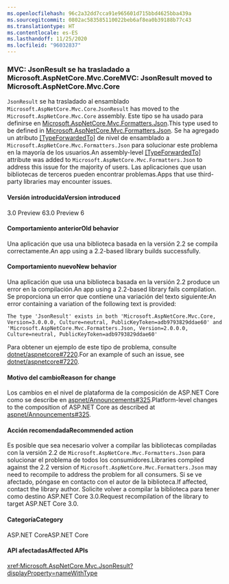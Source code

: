 ```yaml
---
ms.openlocfilehash: 96c2a32dd7cca91e965601d715bbd4625bba439a
ms.sourcegitcommit: 0802ac583585110022beb6af8ea0b39188b77c43
ms.translationtype: HT
ms.contentlocale: es-ES
ms.lasthandoff: 11/25/2020
ms.locfileid: "96032837"
---
```

### <a name="mvc-jsonresult-moved-to-microsoftaspnetcoremvccore"></a><span data-ttu-id="14693-101">MVC: JsonResult se ha trasladado a Microsoft.AspNetCore.Mvc.Core</span><span class="sxs-lookup"><span data-stu-id="14693-101">MVC: JsonResult moved to Microsoft.AspNetCore.Mvc.Core</span></span>

<span data-ttu-id="14693-102">`JsonResult` se ha trasladado al ensamblado `Microsoft.AspNetCore.Mvc.Core`.</span><span class="sxs-lookup"><span data-stu-id="14693-102">`JsonResult` has moved to the `Microsoft.AspNetCore.Mvc.Core` assembly.</span></span> <span data-ttu-id="14693-103">Este tipo se ha usado para definirse en [Microsoft.AspNetCore.Mvc.Formatters.Json](https://www.nuget.org/packages/Microsoft.AspNetCore.Mvc.Formatters.Json).</span><span class="sxs-lookup"><span data-stu-id="14693-103">This type used to be defined in [Microsoft.AspNetCore.Mvc.Formatters.Json](https://www.nuget.org/packages/Microsoft.AspNetCore.Mvc.Formatters.Json).</span></span> <span data-ttu-id="14693-104">Se ha agregado un atributo [[TypeForwardedTo]](xref:System.Runtime.CompilerServices.TypeForwardedToAttribute) de nivel de ensamblado a `Microsoft.AspNetCore.Mvc.Formatters.Json` para solucionar este problema en la mayoría de los usuarios.</span><span class="sxs-lookup"><span data-stu-id="14693-104">An assembly-level [[TypeForwardedTo]](xref:System.Runtime.CompilerServices.TypeForwardedToAttribute) attribute was added to `Microsoft.AspNetCore.Mvc.Formatters.Json` to address this issue for the majority of users.</span></span> <span data-ttu-id="14693-105">Las aplicaciones que usan bibliotecas de terceros pueden encontrar problemas.</span><span class="sxs-lookup"><span data-stu-id="14693-105">Apps that use third-party libraries may encounter issues.</span></span>

#### <a name="version-introduced"></a><span data-ttu-id="14693-106">Versión introducida</span><span class="sxs-lookup"><span data-stu-id="14693-106">Version introduced</span></span>

<span data-ttu-id="14693-107">3.0 Preview 6</span><span class="sxs-lookup"><span data-stu-id="14693-107">3.0 Preview 6</span></span>

#### <a name="old-behavior"></a><span data-ttu-id="14693-108">Comportamiento anterior</span><span class="sxs-lookup"><span data-stu-id="14693-108">Old behavior</span></span>

<span data-ttu-id="14693-109">Una aplicación que usa una biblioteca basada en la versión 2.2 se compila correctamente.</span><span class="sxs-lookup"><span data-stu-id="14693-109">An app using a 2.2-based library builds successfully.</span></span>

#### <a name="new-behavior"></a><span data-ttu-id="14693-110">Comportamiento nuevo</span><span class="sxs-lookup"><span data-stu-id="14693-110">New behavior</span></span>

<span data-ttu-id="14693-111">Una aplicación que usa una biblioteca basada en la versión 2.2 produce un error en la compilación.</span><span class="sxs-lookup"><span data-stu-id="14693-111">An app using a 2.2-based library fails compilation.</span></span> <span data-ttu-id="14693-112">Se proporciona un error que contiene una variación del texto siguiente:</span><span class="sxs-lookup"><span data-stu-id="14693-112">An error containing a variation of the following text is provided:</span></span>

```output
The type 'JsonResult' exists in both 'Microsoft.AspNetCore.Mvc.Core, Version=3.0.0.0, Culture=neutral, PublicKeyToken=adb9793829ddae60' and 'Microsoft.AspNetCore.Mvc.Formatters.Json, Version=2.0.0.0, Culture=neutral, PublicKeyToken=adb9793829ddae60'
```

<span data-ttu-id="14693-113">Para obtener un ejemplo de este tipo de problema, consulte [dotnet/aspnetcore#7220](https://github.com/dotnet/aspnetcore/issues/7220).</span><span class="sxs-lookup"><span data-stu-id="14693-113">For an example of such an issue, see [dotnet/aspnetcore#7220](https://github.com/dotnet/aspnetcore/issues/7220).</span></span>

#### <a name="reason-for-change"></a><span data-ttu-id="14693-114">Motivo del cambio</span><span class="sxs-lookup"><span data-stu-id="14693-114">Reason for change</span></span>

<span data-ttu-id="14693-115">Los cambios en el nivel de plataforma de la composición de ASP.NET Core como se describe en [aspnet/Announcements#325](https://github.com/aspnet/Announcements/issues/325).</span><span class="sxs-lookup"><span data-stu-id="14693-115">Platform-level changes to the composition of ASP.NET Core as described at [aspnet/Announcements#325](https://github.com/aspnet/Announcements/issues/325).</span></span>

#### <a name="recommended-action"></a><span data-ttu-id="14693-116">Acción recomendada</span><span class="sxs-lookup"><span data-stu-id="14693-116">Recommended action</span></span>

<span data-ttu-id="14693-117">Es posible que sea necesario volver a compilar las bibliotecas compiladas con la versión 2.2 de `Microsoft.AspNetCore.Mvc.Formatters.Json` para solucionar el problema de todos los consumidores.</span><span class="sxs-lookup"><span data-stu-id="14693-117">Libraries compiled against the 2.2 version of `Microsoft.AspNetCore.Mvc.Formatters.Json` may need to recompile to address the problem for all consumers.</span></span> <span data-ttu-id="14693-118">Si se ve afectado, póngase en contacto con el autor de la biblioteca.</span><span class="sxs-lookup"><span data-stu-id="14693-118">If affected, contact the library author.</span></span> <span data-ttu-id="14693-119">Solicite volver a compilar la biblioteca para tener como destino ASP.NET Core 3.0.</span><span class="sxs-lookup"><span data-stu-id="14693-119">Request recompilation of the library to target ASP.NET Core 3.0.</span></span>

#### <a name="category"></a><span data-ttu-id="14693-120">Categoría</span><span class="sxs-lookup"><span data-stu-id="14693-120">Category</span></span>

<span data-ttu-id="14693-121">ASP.NET Core</span><span class="sxs-lookup"><span data-stu-id="14693-121">ASP.NET Core</span></span>

#### <a name="affected-apis"></a><span data-ttu-id="14693-122">API afectadas</span><span class="sxs-lookup"><span data-stu-id="14693-122">Affected APIs</span></span>

<xref:Microsoft.AspNetCore.Mvc.JsonResult?displayProperty=nameWithType>

<!-- 

#### Affected APIs

`T:Microsoft.AspNetCore.Mvc.JsonResult`

-->
